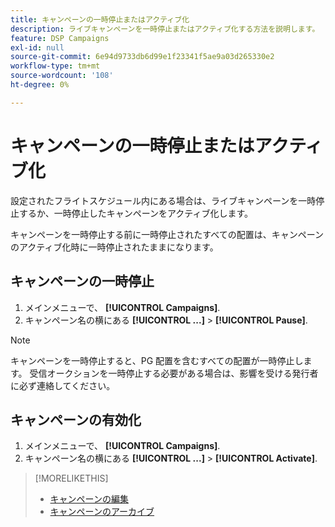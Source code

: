 ```yaml
---
title: キャンペーンの一時停止またはアクティブ化
description: ライブキャンペーンを一時停止またはアクティブ化する方法を説明します。
feature: DSP Campaigns
exl-id: null
source-git-commit: 6e94d9733db6d99e1f23341f5ae9a03d265330e2
workflow-type: tm+mt
source-wordcount: '108'
ht-degree: 0%

---
```


# キャンペーンの一時停止またはアクティブ化

設定されたフライトスケジュール内にある場合は、ライブキャンペーンを一時停止するか、一時停止したキャンペーンをアクティブ化します。

キャンペーンを一時停止する前に一時停止されたすべての配置は、キャンペーンのアクティブ化時に一時停止されたままになります。

## キャンペーンの一時停止

1. メインメニューで、 **[!UICONTROL Campaigns]**.
1. キャンペーン名の横にある  **[!UICONTROL ...]** > **[!UICONTROL Pause]**.

>[!NOTE]
>
>キャンペーンを一時停止すると、PG 配置を含むすべての配置が一時停止します。 受信オークションを一時停止する必要がある場合は、影響を受ける発行者に必ず連絡してください。

## キャンペーンの有効化

1. メインメニューで、 **[!UICONTROL Campaigns]**.
1. キャンペーン名の横にある  **[!UICONTROL ...]** > **[!UICONTROL Activate]**.

>[!MORELIKETHIS]
>
>* [キャンペーンの編集](campaign-edit.md)
>* [キャンペーンのアーカイブ](campaign-archive-unarchive.md)

